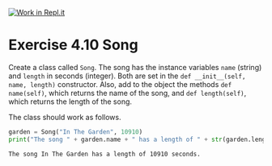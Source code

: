 [![Work in Repl.it](https://classroom.github.com/assets/work-in-replit-14baed9a392b3a25080506f3b7b6d57f295ec2978f6f33ec97e36a161684cbe9.svg)](https://classroom.github.com/online_ide?assignment_repo_id=3477808&assignment_repo_type=AssignmentRepo)
# Exercise 4.10 Song

Create a class called `Song`. The song has the instance variables `name` (string) and `length` in seconds (integer). Both are set in the `def __init__(self, name, length)` constructor. Also, add to the object the methods `def name(self)`, which returns the name of the song, and `def length(self)`, which returns the length of the song.

The class should work as follows.

```python
garden = Song("In The Garden", 10910)
print("The song " + garden.name + " has a length of " + str(garden.length) + " seconds.")
```

```plaintext
The song In The Garden has a length of 10910 seconds.
```
